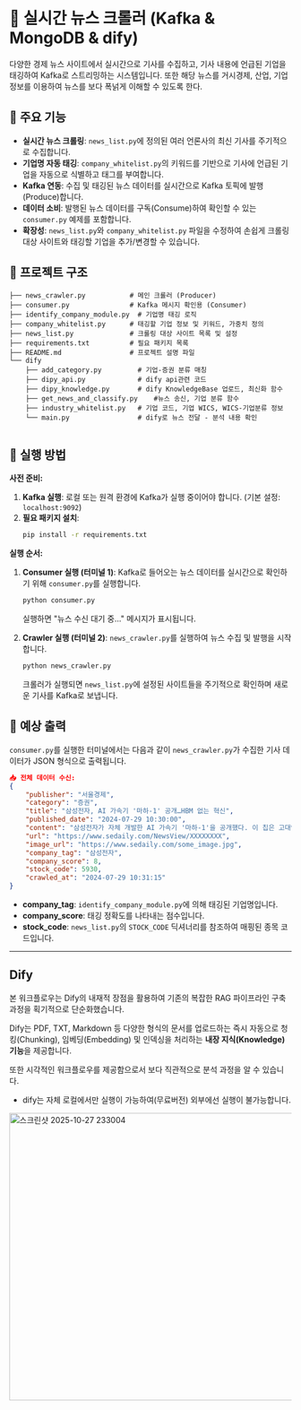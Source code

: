 # 📰 실시간 뉴스 크롤러 (Kafka & MongoDB & dify)

다양한 경제 뉴스 사이트에서 실시간으로 기사를 수집하고, 기사 내용에 언급된 기업을 태깅하여 Kafka로 스트리밍하는 시스템입니다.
또한 해당 뉴스를 거시경제, 산업, 기업 정보를 이용하여 뉴스를 보다 폭넑게 이해할 수 있도록 한다. 

## 📌 주요 기능

- **실시간 뉴스 크롤링**: `news_list.py`에 정의된 여러 언론사의 최신 기사를 주기적으로 수집합니다.
- **기업명 자동 태깅**: `company_whitelist.py`의 키워드를 기반으로 기사에 언급된 기업을 자동으로 식별하고 태그를 부여합니다.
- **Kafka 연동**: 수집 및 태깅된 뉴스 데이터를 실시간으로 Kafka 토픽에 발행(Produce)합니다.
- **데이터 소비**: 발행된 뉴스 데이터를 구독(Consume)하여 확인할 수 있는 `consumer.py` 예제를 포함합니다.
- **확장성**: `news_list.py`와 `company_whitelist.py` 파일을 수정하여 손쉽게 크롤링 대상 사이트와 태깅할 기업을 추가/변경할 수 있습니다.

## 📂 프로젝트 구조

```
├── news_crawler.py           # 메인 크롤러 (Producer)
├── consumer.py               # Kafka 메시지 확인용 (Consumer)
├── identify_company_module.py  # 기업명 태깅 로직
├── company_whitelist.py      # 태깅할 기업 정보 및 키워드, 가중치 정의
├── news_list.py              # 크롤링 대상 사이트 목록 및 설정
├── requirements.txt          # 필요 패키지 목록
├── README.md                 # 프로젝트 설명 파일
└── dify  
    ├── add_category.py         # 기업-증권 분류 매칭
    ├── dipy_api.py             # dify api관련 코드
    ├── dipy_knowledge.py       # dify KnowledgeBase 업로드, 최신화 함수
    ├── get_news_and_classify.py    #뉴스 송신, 기업 분류 함수
    ├── industry_whitelist.py   # 기업 코드, 기업 WICS, WICS-기업분류 정보
    └── main.py                 # dify로 뉴스 전달 - 분석 내용 확인
                  
```

## 🚀 실행 방법

**사전 준비:**

1.  **Kafka 실행**: 로컬 또는 원격 환경에 Kafka가 실행 중이어야 합니다. (기본 설정: `localhost:9092`)
2.  **필요 패키지 설치**:
    ```bash
    pip install -r requirements.txt
    ```

**실행 순서:**

1.  **Consumer 실행 (터미널 1)**:
    Kafka로 들어오는 뉴스 데이터를 실시간으로 확인하기 위해 `consumer.py`를 실행합니다.
    ```bash
    python consumer.py
    ```
    실행하면 "뉴스 수신 대기 중..." 메시지가 표시됩니다.

2.  **Crawler 실행 (터미널 2)**:
    `news_crawler.py`를 실행하여 뉴스 수집 및 발행을 시작합니다.
    ```bash
    python news_crawler.py
    ```
    크롤러가 실행되면 `news_list.py`에 설정된 사이트들을 주기적으로 확인하며 새로운 기사를 Kafka로 보냅니다.

## 📝 예상 출력

`consumer.py`를 실행한 터미널에서는 다음과 같이 `news_crawler.py`가 수집한 기사 데이터가 JSON 형식으로 출력됩니다.

```json
📥 전체 데이터 수신:
{
    "publisher": "서울경제",
    "category": "증권",
    "title": "삼성전자, AI 가속기 '마하-1' 공개…HBM 없는 혁신",
    "published_date": "2024-07-29 10:30:00",
    "content": "삼성전자가 자체 개발한 AI 가속기 '마하-1'을 공개했다. 이 칩은 고대역폭메모리(HBM) 없이도 빠른 속도를 구현하는 것이 특징이다...",
    "url": "https://www.sedaily.com/NewsView/XXXXXXXX",
    "image_url": "https://www.sedaily.com/some_image.jpg",
    "company_tag": "삼성전자",
    "company_score": 8,
    "stock_code": 5930,
    "crawled_at": "2024-07-29 10:31:15"
}
```

- **company_tag**: `identify_company_module.py`에 의해 태깅된 기업명입니다.
- **company_score**: 태깅 정확도를 나타내는 점수입니다.
- **stock_code**: `news_list.py`의 `STOCK_CODE` 딕셔너리를 참조하여 매핑된 종목 코드입니다.

---
## Dify
본 워크플로우는 Dify의 내재적 장점을 활용하여 기존의 복잡한 RAG 파이프라인 구축 과정을 획기적으로 단순화했습니다.

Dify는 PDF, TXT, Markdown 등 다양한 형식의 문서를 업로드하는 즉시 자동으로 청킹(Chunking), 임베딩(Embedding) 및 인덱싱을 처리하는 **내장 지식(Knowledge) 기능**을 제공합니다.

또한 시각적인 워크플로우를 제공함으로서 보다 직관적으로 분석 과정을 알 수 있습니다.

- dify는 자체 로컬에서만 실행이 가능하여(무료버전) 외부에선 실행이 불가능합니다.
<img width="1156" height="513" alt="스크린샷 2025-10-27 233004" src="https://github.com/user-attachments/assets/993069c6-92e7-4057-8814-3d5e6a8814ea" />
